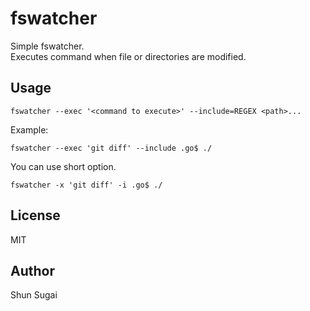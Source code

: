 # fswatcher

Simple fswatcher.   
Executes command when file or directories are modified.

## Usage

    fswatcher --exec '<command to execute>' --include=REGEX <path>...

Example:

    fswatcher --exec 'git diff' --include .go$ ./

You can use short option.

    fswatcher -x 'git diff' -i .go$ ./

## License

MIT

## Author

Shun Sugai